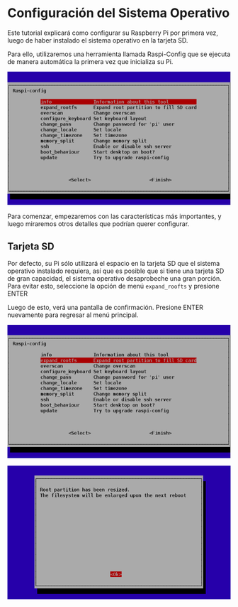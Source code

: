 # Configuración del Sistema Operativo

Este tutorial explicará como configurar su Raspberry Pi por primera vez, luego de haber instalado el sistema operativo en la tarjeta SD.

Para ello, utilizaremos una herramienta llamada Raspi-Config que se ejecuta de manera automática la primera vez que inicializa su Pi. 

![](images/imagen1.png)

Para comenzar, empezaremos con las características más importantes, y luego miraremos otros detalles que podrían querer configurar.

## Tarjeta SD

Por defecto, su Pi sólo utilizará el espacio en la tarjeta SD que el sistema operativo instalado requiera, así que es posible que si tiene una tarjeta SD de gran capacidad, el sistema operativo desaprobeche una gran porción. Para evitar esto, seleccione la opción de menú `expand_roofts` y presione ENTER

Luego de esto, verá una pantalla de confirmación. Presione ENTER nuevamente para regresar al menú principal.

![](images/imagen2.png)

![](images/imagen3.png)



